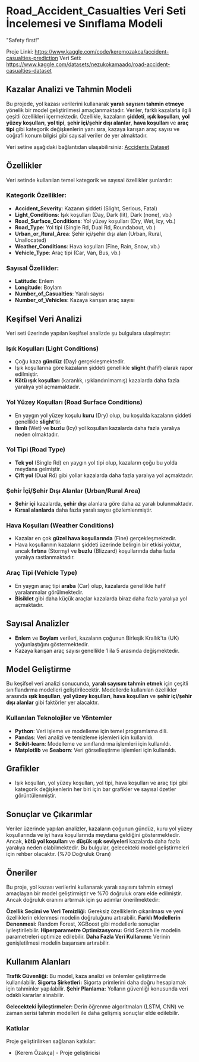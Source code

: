 # Road_Accident_Casualties Veri Seti İncelemesi ve Sınıflama Modeli
"Safety first!"

Proje Linki: https://www.kaggle.com/code/keremozakca/accident-casualties-prediction
Veri Seti: https://www.kaggle.com/datasets/nezukokamaado/road-accident-casualties-dataset

## Kazalar Analizi ve Tahmin Modeli

Bu projede, yol kazası verilerini kullanarak **yaralı sayısını tahmin etmeye** yönelik bir model geliştirilmesi amaçlanmaktadır. Veriler, farklı kazalarla ilgili çeşitli özellikleri içermektedir. Özellikle, kazaların **şiddeti**, **ışık koşulları**, **yol yüzey koşulları**, **yol tipi**, **şehir içi/şehir dışı alanlar**, **hava koşulları** ve **araç tipi** gibi kategorik değişkenlerin yanı sıra, kazaya karışan araç sayısı ve coğrafi konum bilgisi gibi sayısal veriler de yer almaktadır.

Veri setine aşağıdaki bağlantıdan ulaşabilirsiniz:
[Accidents Dataset](https://www.kaggle.com/datasets/nezukokamaado/road-accident-casualties-dataset)

## Özellikler

Veri setinde kullanılan temel kategorik ve sayısal özellikler şunlardır:

### Kategorik Özellikler:
- **Accident_Severity**: Kazanın şiddeti (Slight, Serious, Fatal)
- **Light_Conditions**: Işık koşulları (Day, Dark (lit), Dark (none), vb.)
- **Road_Surface_Conditions**: Yol yüzey koşulları (Dry, Wet, Icy, vb.)
- **Road_Type**: Yol tipi (Single Rd, Dual Rd, Roundabout, vb.)
- **Urban_or_Rural_Area**: Şehir içi/şehir dışı alan (Urban, Rural, Unallocated)
- **Weather_Conditions**: Hava koşulları (Fine, Rain, Snow, vb.)
- **Vehicle_Type**: Araç tipi (Car, Van, Bus, vb.)

### Sayısal Özellikler:
- **Latitude**: Enlem
- **Longitude**: Boylam
- **Number_of_Casualties**: Yaralı sayısı
- **Number_of_Vehicles**: Kazaya karışan araç sayısı

## Keşifsel Veri Analizi

Veri seti üzerinde yapılan keşifsel analizde şu bulgulara ulaşılmıştır:

### Işık Koşulları (Light Conditions)
- Çoğu kaza **gündüz** (Day) gerçekleşmektedir.
- Işık koşullarına göre kazaların şiddeti genellikle **slight** (hafif) olarak rapor edilmiştir.
- **Kötü ışık koşulları** (karanlık, ışıklandırılmamış) kazalarda daha fazla yaralıya yol açmamaktadır.
  
### Yol Yüzey Koşulları (Road Surface Conditions)
- En yaygın yol yüzey koşulu **kuru** (Dry) olup, bu koşulda kazaların şiddeti genellikle **slight**’tir.
- **Ilımlı** (Wet) ve **buzlu** (Icy) yol koşulları kazalarda daha fazla yaralıya neden olmaktadır.

### Yol Tipi (Road Type)
- **Tek yol** (Single Rd) en yaygın yol tipi olup, kazaların çoğu bu yolda meydana gelmiştir.
- **Çift yol** (Dual Rd) gibi yollar kazalarda daha fazla yaralıya yol açmaktadır.

### Şehir İçi/Şehir Dışı Alanlar (Urban/Rural Area)
- **Şehir içi** kazalarda, **şehir dışı** alanlara göre daha az yaralı bulunmaktadır.
- **Kırsal alanlarda** daha fazla yaralı sayısı gözlemlenmiştir.

### Hava Koşulları (Weather Conditions)
- Kazalar en çok **güzel hava koşullarında** (Fine) gerçekleşmektedir.
- Hava koşullarının kazaların şiddeti üzerinde belirgin bir etkisi yoktur, ancak **fırtına** (Stormy) ve **buzlu** (Blizzard) koşullarında daha fazla yaralıya rastlanmaktadır.

### Araç Tipi (Vehicle Type)
- En yaygın araç tipi **araba** (Car) olup, kazalarda genellikle hafif yaralanmalar görülmektedir.
- **Bisiklet** gibi daha küçük araçlar kazalarda biraz daha fazla yaralıya yol açmaktadır.

## Sayısal Analizler

- **Enlem** ve **Boylam** verileri, kazaların çoğunun Birleşik Krallık'ta (UK) yoğunlaştığını göstermektedir.
- Kazaya karışan araç sayısı genellikle 1 ila 5 arasında değişmektedir.

## Model Geliştirme

Bu keşifsel veri analizi sonucunda, **yaralı sayısını tahmin etmek** için çeşitli sınıflandırma modelleri geliştirilecektir. Modellerde kullanılan özellikler arasında **ışık koşulları**, **yol yüzey koşulları**, **hava koşulları** ve **şehir içi/şehir dışı alanlar** gibi faktörler yer alacaktır.

### Kullanılan Teknolojiler ve Yöntemler
- **Python**: Veri işleme ve modelleme için temel programlama dili.
- **Pandas**: Veri analizi ve temizleme işlemleri için kullanıldı.
- **Scikit-learn**: Modelleme ve sınıflandırma işlemleri için kullanıldı.
- **Matplotlib** ve **Seaborn**: Veri görselleştirme işlemleri için kullanıldı.

## Grafikler

- Işık koşulları, yol yüzey koşulları, yol tipi, hava koşulları ve araç tipi gibi kategorik değişkenlerin her biri için bar grafikler ve sayısal özetler görüntülenmiştir.

## Sonuçlar ve Çıkarımlar

Veriler üzerinde yapılan analizler, kazaların çoğunun gündüz, kuru yol yüzey koşullarında ve iyi hava koşullarında meydana geldiğini göstermektedir. Ancak, **kötü yol koşulları** ve **düşük ışık seviyeleri** kazalarda daha fazla yaralıya neden olabilmektedir. Bu bulgular, gelecekteki model geliştirmeleri için rehber olacaktır. (%70 Doğruluk Oranı)

## Öneriler
Bu proje, yol kazası verilerini kullanarak yaralı sayısını tahmin etmeyi amaçlayan bir model geliştirmiştir ve %70 doğruluk oranı elde edilmiştir. Ancak doğruluk oranını artırmak için şu adımlar önerilmektedir:

**Özellik Seçimi ve Veri Temizliği:** Gereksiz özelliklerin çıkarılması ve yeni özelliklerin eklenmesi modelin doğruluğunu artırabilir.
**Farklı Modellerin Denenmesi:** Random Forest, XGBoost gibi modellerle sonuçlar iyileştirilebilir.
**Hiperparametre Optimizasyonu:** Grid Search ile modelin parametreleri optimize edilebilir.
**Daha Fazla Veri Kullanımı:** Verinin genişletilmesi modelin başarısını artırabilir.

## Kullanım Alanları

**Trafik Güvenliği:** Bu model, kaza analizi ve önlemler geliştirmede kullanılabilir.
**Sigorta Şirketleri:** Sigorta primlerini daha doğru hesaplamak için tahminler yapılabilir.
**Şehir Planlama:** Yolların güvenliği konusunda veri odaklı kararlar alınabilir.

**Gelecekteki İyileştirmeler:**
Derin öğrenme algoritmaları (LSTM, CNN) ve zaman serisi tahmin modelleri ile daha gelişmiş sonuçlar elde edilebilir.

### Katkılar
Proje geliştirilirken sağlanan katkılar:
- [Kerem Özakça] - Proje geliştiricisi
